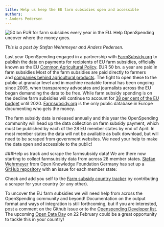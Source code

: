 ```yaml
---
title: Help us keep the EU farm subsidies open and accessible
authors:
- Anders Pedersen
---
```

<img alt="50 bn EUR for farm subsidies every year in the EU. Help OpenSpending uncover where the money goes." src="http://capreform.eu/wp-content/uploads/2010/05/who-gets-what.jpg" />

<em>This is a post by Stefan Wehrmeyer and Anders Pedersen.</em>

Last year OpenSpending engaged in a partnership with <a href="http://farmsubsidy.openspending.org">FarmSubsidy.org</a> to publish the data on payments for recipients of EU farm subsidies, officially known as the EU <a href="http://en.wikipedia.org/wiki/Common_Agricultural_Policy">Common Agricultural Policy</a>. EUR 50 bn. a year are paid in farm subsidies Most of the farm subsidies are paid directly to farmers and <a href="http://farmsubsidy.openspending.org/search/?q=campina">companies behind agricultural products</a>. The fight to open these to the public at granular level and in machine readable format has been ongoing since 2005, when transparency advocates and journalists across the EU began demanding the data to be free. While farm subsidy spending is on the decline farm subsidies will continue to account for <a href="http://www.reuters.com/article/2013/02/08/eu-budget-agriculture-idUSL5N0B82UW20130208">38 per cent of the EU budget</a> until 2020. <a href="http://farmsubsidy.openspending.org/">Farmsubsidy.org</a> is the only public database in Europe documenting who gets the money.

The farm subsidy data is released annually and this year the OpenSpending community will head up the data collection on farm subsidy payment, which must be published by each of the 28 EU member states by end of April. In most member states the data will not be available as bulk download, but will need to be scraped from government websites. We need your help to make the data open and accessible to the public!

###Help us track and scrape the farmsubsidy data!
We are there now starting to collect farmsubsidy data from across 28 member states. <a href="https://twitter.com/stefanwehrmeyer‎">Stefan Wehrmeyer</a> from Open Knowledge Foundation Germany has set up a <a href="https://github.com/openspending/farmsubsidy-scrapers/issues?labels=memberstate&amp;state=open">GitHub repository</a> with an issue for each member state:

Check and add you self to the <a href="https://github.com/openspending/farmsubsidy-scrapers/issues?labels=memberstate&amp;state=open">Farm subsidy country tracker</a> by contributing a scraper for your country (or any other).

To uncover the EU farm subsidies we will need help from across the OpenSpending community and beyond! Documentation on the output format and ways of integration is still forthcoming, but if you are interested, post a comment on the Github issue or to the <a href="http://lists.okfn.org/mailman/listinfo/openspending-dev">Openspending Developer list</a>. The upcoming <a href="http://opendataday.org/">Open Data Day</a> on 22 February could be a great opportunity to tackle this in your country!


